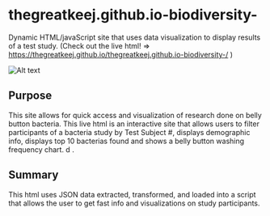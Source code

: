 # thegreatkeej.github.io-biodiversity-
Dynamic HTML/javaScript site that uses data visualization to display results of a test study.
(Check out the live html! => https://thegreatkeej.github.io/thegreatkeej.github.io-biodiversity-/ )

![Alt text](https://github.com/thegreatkeej/thegreatkeej.github.io-biodiversity-/blob/main/images/Picture1.png)

## Purpose
This site allows for quick access and visualization of research done on belly button bacteria. This live html is an interactive site that allows users to filter participants of a bacteria study by Test Subject #, displays demographic info, displays top 10 bacterias found and shows a belly button washing frequency chart.        d .

## Summary
This html uses JSON data extracted, transformed, and loaded into a script that allows the user to get fast info and visualizations on study participants.
